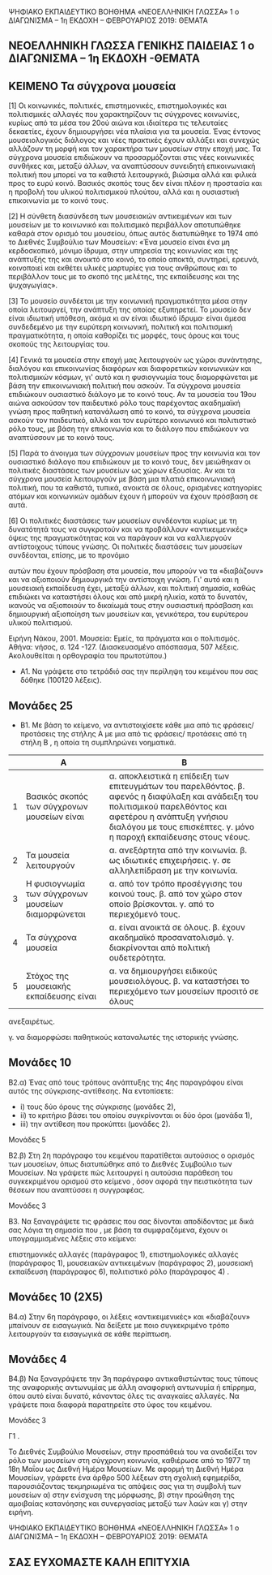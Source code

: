 ΨΗΦΙΑΚΟ ΕΚΠΑΙΔΕΥΤΙΚΟ ΒΟΗΘΗΜΑ «ΝΕΟΕΛΛΗΝΙΚΗ ΓΛΩΣΣΑ» 1 o ΔΙΑΓΩΝΙΣΜΑ – 1η ΕΚΔΟΧΗ – ΦΕΒΡΟΥΑΡΙΟΣ 2019: ΘΕΜΑΤΑ

## ΝΕΟΕΛΛΗΝΙΚΗ ΓΛΩΣΣΑ ΓΕΝΙΚΗΣ ΠΑΙΔΕΙΑΣ 1 ο ΔΙΑΓΩΝΙΣΜΑ – 1η ΕΚΔΟΧΗ -ΘΕΜΑΤΑ

## ΚΕΙΜΕΝΟ Τα σύγχρονα μουσεία

[1] Οι κοινωνικές, πολιτικές, επιστημονικές, επιστημολογικές και πολιτισμικές αλλαγές που χαρακτηρίζουν τις σύγχρονες κοινωνίες, κυρίως από τα μέσα του 20ού αιώνα και ιδιαίτερα τις τελευταίες δεκαετίες, έχουν δημιουργήσει νέα πλαίσια για τα μουσεία. Ένας έντονος μουσειολογικός διάλογος και νέες πρακτικές έχουν αλλάξει και συνεχώς αλλάζουν τη μορφή και τον χαρακτήρα των μουσείων στην εποχή μας. Τα σύγχρονα μουσεία επιδιώκουν να προσαρμόζονται στις νέες κοινωνικές συνθήκες και, μεταξύ άλλων, να αναπτύσσουν συνειδητή επικοινωνιακή πολιτική που μπορεί να τα καθιστά λειτουργικά, βιώσιμα αλλά και φιλικά προς το ευρύ κοινό. Βασικός σκοπός τους δεν είναι πλέον η προστασία και η προβολή του υλικού πολιτισμικού πλούτου, αλλά και η ουσιαστική επικοινωνία με το κοινό τους.

[2] Η σύνθετη διασύνδεση των μουσειακών αντικειμένων και των μουσείων με το κοινωνικό και πολιτισμικό περιβάλλον αποτυπώθηκε καθαρά στον ορισμό του μουσείου, όπως αυτός διατυπώθηκε το 1974 από το Διεθνές Συμβούλιο των Μουσείων: «Ένα μουσείο είναι ένα μη κερδοσκοπικό, μόνιμο ίδρυμα, στην υπηρεσία της κοινωνίας και της ανάπτυξής της και ανοικτό στο κοινό, το οποίο αποκτά, συντηρεί, ερευνά, κοινοποιεί και εκθέτει υλικές μαρτυρίες για τους ανθρώπους και το περιβάλλον τους με το σκοπό της μελέτης, της εκπαίδευσης και της ψυχαγωγίας».

[3] Το μουσείο συνδέεται με την κοινωνική πραγματικότητα μέσα στην οποία λειτουργεί, την ανάπτυξη της οποίας εξυπηρετεί. Το μουσείο δεν είναι ιδιωτική υπόθεση, ακόμα κι αν είναι ιδιωτικό ίδρυμα· είναι άμεσα συνδεδεμένο με την ευρύτερη κοινωνική, πολιτική και πολιτισμική πραγματικότητα, η οποία καθορίζει τις μορφές, τους όρους και τους σκοπούς της λειτουργίας του.

[4] Γενικά τα μουσεία στην εποχή μας λειτουργούν ως χώροι συνάντησης, διαλόγου και επικοινωνίας διαφόρων και διαφορετικών κοινωνικών και πολιτισμικών κόσμων, γι' αυτό και η φυσιογνωμία τους διαμορφώνεται με βάση την επικοινωνιακή πολιτική που ασκούν. Τα σύγχρονα μουσεία επιδιώκουν ουσιαστικό διάλογο με το κοινό τους. Αν τα μουσεία του 19ου αιώνα ασκούσαν τον παιδευτικό ρόλο τους παρέχοντας ακαδημαϊκή γνώση προς παθητική κατανάλωση από το κοινό, τα σύγχρονα μουσεία ασκούν τον παιδευτικό, αλλά και τον ευρύτερο κοινωνικό και πολιτιστικό ρόλο τους, με βάση την επικοινωνία και το διάλογο που επιδιώκουν να αναπτύσσουν με το κοινό τους.

[5] Παρά το άνοιγμα των σύγχρονων μουσείων προς την κοινωνία και τον ουσιαστικό διάλογο που επιδιώκουν με το κοινό τους, δεν μειώθηκαν οι πολιτικές διαστάσεις των μουσείων ως χώρων εξουσίας. Αν και τα σύγχρονα μουσεία λειτουργούν με βάση μια πλατιά επικοινωνιακή πολιτική, που τα καθιστά, τυπικά, ανοικτά σε όλους, ορισμένες κατηγορίες ατόμων και κοινωνικών ομάδων έχουν ή μπορούν να έχουν πρόσβαση σε αυτά.

[6] Οι πολιτικές διαστάσεις των μουσείων συνδέονται κυρίως με τη δυνατότητά τους να συγκροτούν και να προβάλλουν «αντικειμενικές» όψεις της πραγματικότητας και να παράγουν και να καλλιεργούν αντίστοιχους τύπους γνώσης. Οι πολιτικές διαστάσεις των μουσείων συνδέονται, επίσης, με το προνόμιο

αυτών που έχουν πρόσβαση στα μουσεία, που μπορούν να τα «διαβάζουν» και να αξιοποιούν δημιουργικά την αντίστοιχη γνώση. Γι' αυτό και η μουσειακή εκπαίδευση έχει, μεταξύ άλλων, και πολιτική σημασία, καθώς επιδιώκει να καταστήσει όλους και από μικρή ηλικία, κατά το δυνατόν, ικανούς να αξιοποιούν το δικαίωμά τους στην ουσιαστική πρόσβαση και δημιουργική αξιοποίηση των μουσείων και, γενικότερα, του ευρύτερου υλικού πολιτισμού.

Ειρήνη Νάκου, 2001. Μουσεία: Εμείς, τα πράγματα και ο πολιτισμός. Αθήνα: νήσος, σ. 124 -127. (Διασκευασμένο απόσπασμα, 507 λέξεις. Ακολουθείται η ορθογραφία του πρωτοτύπου.)

- Α1. Να γράψετε στο τετράδιό σας την περίληψη του κειμένου που σας δόθηκε (100120 λέξεις).

## Μονάδες 25

- Β1. Με βάση το κείμενο, να αντιστοιχίσετε κάθε μια από τις φράσεις/ προτάσεις της στήλης Α με μια από τις φράσεις/ προτάσεις από τη στήλη Β , η οποία τη συμπληρώνει νοηματικά.

|    | Α                                                   | Β                                                                                                                                                                                                                                        |
|----|-----------------------------------------------------|------------------------------------------------------------------------------------------------------------------------------------------------------------------------------------------------------------------------------------------|
|  1 | Βασικός σκοπός των σύγχρονων  μουσείων είναι        | α. αποκλειστικά η επίδειξη των  επιτευγμάτων του παρελθόντος. β. αφενός η διαφύλαξη και ανάδειξη  του πολιτισμικού παρελθόντος και  αφετέρου η ανάπτυξη γνήσιου  διαλόγου με τους επισκέπτες. γ. μόνο η παροχή εκπαίδευσης στους  νέους. |
|  2 | Τα μουσεία λειτουργούν                              | α. ανεξάρτητα από την κοινωνία. β. ως ιδιωτικές επιχειρήσεις. γ. σε αλληλεπίδραση με την κοινωνία.                                                                                                                                       |
|  3 | Η φυσιογνωμία των σύγχρονων  μουσείων διαμορφώνεται | α. από τον τρόπο προσέγγισης του  κοινού τους. β. από τον χώρο στον οποίο  βρίσκονται. γ. από το περιεχόμενό τους.                                                                                                                       |
|  4 | Τα σύγχρονα μουσεία                                 | α. είναι ανοικτά σε όλους. β. έχουν ακαδημαϊκό προσανατολισμό. γ. διακρίνονται από πολιτική  ουδετερότητα.                                                                                                                               |
|  5 | Στόχος της μουσειακής  εκπαίδευσης είναι            | α. να δημιουργήσει ειδικούς  μουσειολόγους. β. να καταστήσει το περιεχόμενο των  μουσείων προσιτό σε όλους                                                                                                                               |

ανεξαιρέτως.

γ. να διαμορφώσει παθητικούς καταναλωτές της ιστορικής γνώσης.

## Μονάδες 10

Β2.α) Ένας από τους τρόπους ανάπτυξης της 4ης παραγράφου είναι αυτός της σύγκρισης-αντίθεσης. Να εντοπίσετε:

- i) τους δύο όρους της σύγκρισης (μονάδες 2),
- ii) το κριτήριο βάσει του οποίου συγκρίνονται οι δύο όροι (μονάδα 1),
- iii) την αντίθεση που προκύπτει (μονάδες 2).

Μονάδες 5

Β2.β) Στη 2η παράγραφο του κειμένου παρατίθεται αυτούσιος ο ορισμός των μουσείων, όπως διατυπώθηκε από το Διεθνές Συμβούλιο των Μουσείων. Να γράψετε πώς λειτουργεί η αυτούσια παράθεση του συγκεκριμένου ορισμού στο κείμενο , όσον αφορά την πειστικότητα των θέσεων που αναπτύσσει η συγγραφέας.

Μονάδες 3

B3. Να ξαναγράψετε τις φράσεις που σας δίνονται αποδίδοντας με δικά σας λόγια τη σημασία που , με βάση τα συμφραζόμενα, έχουν οι υπογραμμισμένες λέξεις στο κείμενο:

επιστημονικές αλλαγές (παράγραφος 1), επιστημολογικές αλλαγές (παράγραφος 1), μουσειακών αντικειμένων (παράγραφος 2), μουσειακή εκπαίδευση (παράγραφος 6), πολιτιστικό ρόλο (παράγραφος 4) .

## Μονάδες 10 (2Χ5)

Β4.α) Στην 6η παράγραφο, οι λέξεις «αντικειμενικές» και «διαβάζουν» μπαίνουν σε εισαγωγικά. Να δείξετε με ποιο συγκεκριμένο τρόπο λειτουργούν τα εισαγωγικά σε κάθε περίπτωση.

## Μονάδες 4

Β4.β) Να ξαναγράψετε την 3η παράγραφο αντικαθιστώντας τους τύπους της αναφορικής αντωνυμίας με άλλη αναφορική αντωνυμία ή επίρρημα, όπου αυτό είναι δυνατό, κάνοντας όλες τις αναγκαίες αλλαγές. Να γράψετε ποια διαφορά παρατηρείτε στο ύφος του κειμένου.

Μονάδες 3

Γ1 .

Το Διεθνές Συμβούλιο Μουσείων, στην προσπάθειά του να αναδείξει τον ρόλο των μουσείων στη σύγχρονη κοινωνία, καθιέρωσε από το 1977 τη 18η Μαΐου ως Διεθνή Ημέρα Μουσείων. Με αφορμή τη Διεθνή Ημέρα Μουσείων, γράφετε ένα άρθρο 500 λέξεων στη σχολική εφημερίδα, παρουσιάζοντας τεκμηριωμένα τις απόψεις σας για τη συμβολή των μουσείων α) στην ενίσχυση της μόρφωσης, β) στην προώθηση της αμοιβαίας κατανόησης και συνεργασίας μεταξύ των λαών και γ) στην ειρήνη.

ΨΗΦΙΑΚΟ ΕΚΠΑΙΔΕΥΤΙΚΟ ΒΟΗΘΗΜΑ «ΝΕΟΕΛΛΗΝΙΚΗ ΓΛΩΣΣΑ» 1 o ΔΙΑΓΩΝΙΣΜΑ – 1η ΕΚΔΟΧΗ – ΦΕΒΡΟΥΑΡΙΟΣ 2019: ΘΕΜΑΤΑ

## ΣΑΣ ΕΥΧΟΜΑΣΤΕ ΚΑΛΗ ΕΠΙΤΥΧΙΑ